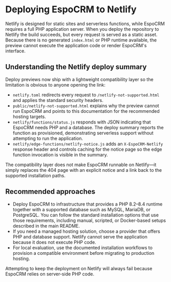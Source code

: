 # Deploying EspoCRM to Netlify

Netlify is designed for static sites and serverless functions, while EspoCRM requires a full PHP application server.
When you deploy the repository to Netlify the build succeeds, but every request is served as a static asset. Because
there is no generated `index.html` or PHP runtime available, the preview cannot execute the application code or render
EspoCRM's interface.

## Understanding the Netlify deploy summary

Deploy previews now ship with a lightweight compatibility layer so the limitation is obvious to anyone opening the
link:

* `netlify.toml` redirects every request to `/netlify-not-supported.html` and applies the standard security headers.
* `public/netlify-not-supported.html` explains why the preview cannot run EspoCRM and points to this documentation for
  the recommended hosting targets.
* `netlify/functions/status.js` responds with JSON indicating that EspoCRM needs PHP and a database. The deploy summary
  reports the function as provisioned, demonstrating serverless support without attempting to run the application.
* `netlify/edge-functions/netlify-notice.js` adds an `X-EspoCRM-Netlify` response header and controls caching for the
  notice page so the edge function invocation is visible in the summary.

The compatibility layer does not make EspoCRM runnable on Netlify—it simply replaces the 404 page with an explicit
notice and a link back to the supported installation paths.

## Recommended approaches

* Deploy EspoCRM to infrastructure that provides a PHP 8.2–8.4 runtime together with a supported database such as
  MySQL, MariaDB, or PostgreSQL. You can follow the standard installation options that use those requirements,
  including manual, scripted, or Docker-based setups described in the main README.
* If you need a managed hosting solution, choose a provider that offers PHP and database support. Netlify cannot serve the application because it does not execute PHP code.
* For local evaluation, use the documented installation workflows to provision a compatible environment before migrating
  to production hosting.

Attempting to keep the deployment on Netlify will always fail because EspoCRM relies on server-side PHP code.
